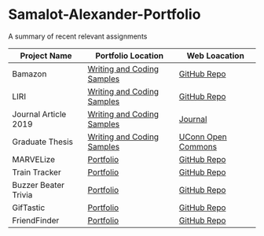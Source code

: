 # Samalot-Alexander-Portfolio
A summary of recent relevant assignments

| Project Name      | Portfolio Location        | Web Loacation         |
| -------- | -------------- | -------------- |
| Bamazon | [Writing and Coding Samples](https://alexsamalot19.github.io/Samalot-Alexander-Portfolio/blog-page.html) | [GitHub Repo](https://github.com/alexSamalot19/bamazon) |
| LIRI | [Writing and Coding Samples](https://alexsamalot19.github.io/Samalot-Alexander-Portfolio/blog-page.html) | [GitHub Repo](https://github.com/alexSamalot19/liri-node-app) |
| Journal Article 2019 | [Writing and Coding Samples](https://alexsamalot19.github.io/Samalot-Alexander-Portfolio/blog-page.html) | [Journal](https://journals.ametsoc.org/doi/abs/10.1175/WAF-D-18-0068.1?mobileUi=0) |
| Graduate Thesis | [Writing and Coding Samples](https://alexsamalot19.github.io/Samalot-Alexander-Portfolio/blog-page.html) | [UConn Open Commons](https://opencommons.uconn.edu/gs_theses/1131/) |
| MARVELize | [Portfolio](https://alexsamalot19.github.io/Samalot-Alexander-Portfolio/) | [GitHub Repo](https://github.com/alexSamalot19/teamMarvel/) |
| Train Tracker | [Portfolio](https://alexsamalot19.github.io/Samalot-Alexander-Portfolio/) | [GitHub Repo](https://github.com/alexSamalot19/Train-Scheduler/) |
| Buzzer Beater Trivia | [Portfolio](https://alexsamalot19.github.io/Samalot-Alexander-Portfolio/) | [GitHub Repo](https://github.com/alexSamalot19/TriviaGame/) |
| GifTastic | [Portfolio](https://alexsamalot19.github.io/Samalot-Alexander-Portfolio/) | [GitHub Repo](https://github.com/alexSamalot19/GifTastic/) |
| FriendFinder | [Portfolio](https://alexsamalot19.github.io/Samalot-Alexander-Portfolio/) | [GitHub Repo](https://github.com/alexSamalot19/FriendFinder/) |

